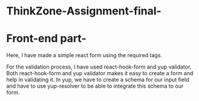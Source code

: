 # ThinkZone-Assignment-final-

# Front-end part-

Here, I have made a simple react form using the required tags.

For the validation process, I have used react-hook-form and yup validator.
Both react-hook-form and yup validator makes it easy to create a form and help in validating it.
In yup, we have to create a schema for our input field and have to use yup-resolver to be able to integrate this schema to our form.


